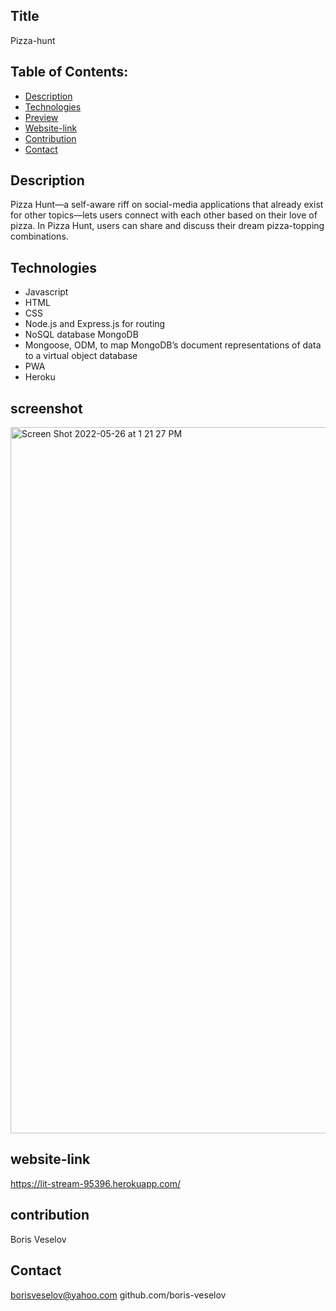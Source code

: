 ## Title 

Pizza-hunt

## Table of Contents:
  
* [Description](#description)
* [Technologies](#technologies)
* [Preview](#preview)
* [Website-link](#website-link)
* [Contribution](#contribution)
* [Contact](#contact)

## Description

Pizza Hunt—a self-aware riff on social-media applications that already exist for other topics—lets users connect with each other based on their love of pizza. In Pizza Hunt, users can share and discuss their dream pizza-topping combinations.

## Technologies

* Javascript
* HTML
* CSS
* Node.js and Express.js for routing
* NoSQL database MongoDB
* Mongoose, ODM, to map MongoDB’s document representations of data to a virtual object database
* PWA
* Heroku

## screenshot
<img width="1130" alt="Screen Shot 2022-05-26 at 1 21 27 PM" src="https://user-images.githubusercontent.com/96749114/170544911-46b24b11-2092-4527-9f71-61c352533d3a.png">

## website-link

https://lit-stream-95396.herokuapp.com/


## contribution

Boris Veselov

## Contact

borisveselov@yahoo.com
github.com/boris-veselov
